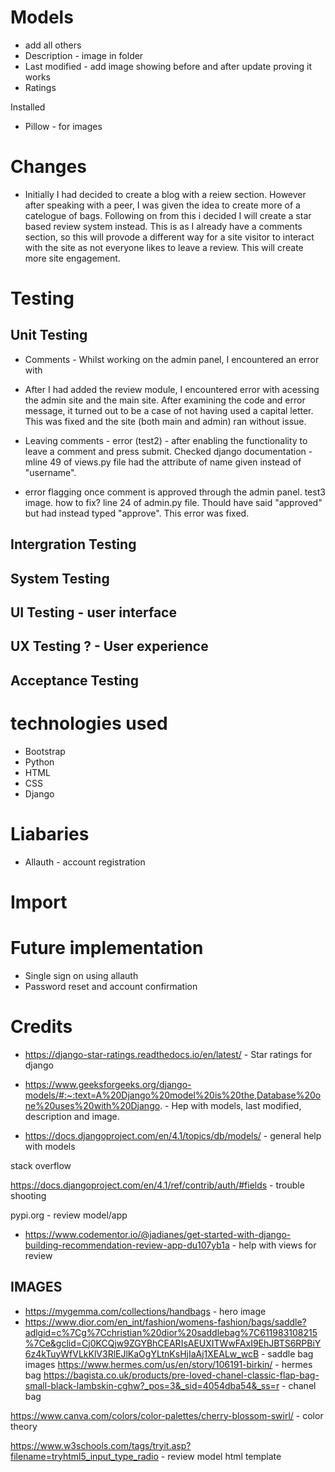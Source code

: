 # Models
- add all others 
- Description - image in folder 
- Last modified - add image showing before and after update proving it works 
- Ratings 


Installed 
- Pillow - for images 



# Changes 
- Initially I had decided to create a blog with a reiew section. However after speaking with a peer, I was given the idea to create more of a catelogue of bags. Following on from this i decided I will create a star based review system instead. This is as I already have a comments section, so this will provode a different way for a site visitor to interact with the site as not everyone likes to leave a review. This will create more site engagement. 

# Testing 
## Unit Testing
- Comments - Whilst working on the admin panel, I encountered an error with 



- After I had added the review module, I encountered error with acessing the admin site and the main site. After examining the code and error message, it turned out to be a case of not having used a capital letter. This was fixed and the site (both main and admin) ran without issue. 



- Leaving comments - error (test2) - after enabling the functionality to leave a comment and press submit. Checked django documentation - mline 49 of views.py file had the attribute of name given instead of "username".

- error flagging once comment is approved through the admin panel. test3 image. 
how to fix? 
line 24 of admin.py file. Thould have said "approved" but had instead typed "approve". This error was fixed. 

## Intergration Testing

## System Testing 

## UI Testing - user interface 
## UX Testing ? - User experience 

## Acceptance Testing 



# technologies used 

- Bootstrap
- Python 
- HTML
- CSS
- Django

# Liabaries 
- Allauth - account registration 


# Import




# Future implementation 
- Single sign on using allauth 
- Password reset and account confirmation 




# Credits 
- https://django-star-ratings.readthedocs.io/en/latest/ - Star ratings for django 
- https://www.geeksforgeeks.org/django-models/#:~:text=A%20Django%20model%20is%20the,Database%20one%20uses%20with%20Django. - Hep with models, last modified, description and image. 

- https://docs.djangoproject.com/en/4.1/topics/db/models/ - general help with models 

stack overflow 

https://docs.djangoproject.com/en/4.1/ref/contrib/auth/#fields - trouble shooting 

pypi.org - review model/app

- https://www.codementor.io/@jadianes/get-started-with-django-building-recommendation-review-app-du107yb1a - help with views for review


## IMAGES 
- https://mygemma.com/collections/handbags - hero image 
- https://www.dior.com/en_int/fashion/womens-fashion/bags/saddle?adlgid=c%7Cg%7Cchristian%20dior%20saddlebag%7C611983108215%7Ce&gclid=Cj0KCQjw9ZGYBhCEARIsAEUXITWwFAxI9EhJBTS6RPBiY6z4kTuyWfVLkKlV3RlEJlKaOgYLtnKsHjIaAj1XEALw_wcB - saddle bag images 
https://www.hermes.com/us/en/story/106191-birkin/ - hermes bag 
https://bagista.co.uk/products/pre-loved-chanel-classic-flap-bag-small-black-lambskin-cghw?_pos=3&_sid=4054dba54&_ss=r - chanel bag 


https://www.canva.com/colors/color-palettes/cherry-blossom-swirl/ - color theory 

https://www.w3schools.com/tags/tryit.asp?filename=tryhtml5_input_type_radio - review model html template 